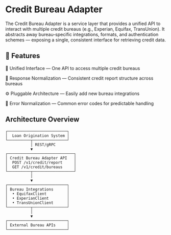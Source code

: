 # Credit Bureau Adapter

The Credit Bureau Adapter is a service layer that provides a unified API to interact with multiple credit bureaus (e.g., Experian, Equifax, TransUnion).
It abstracts away bureau-specific integrations, formats, and authentication schemes — exposing a single, consistent interface for retrieving credit data.

## 🚀 Features

🔄 Unified Interface — One API to access multiple credit bureaus

🧠 Response Normalization — Consistent credit report structure across bureaus

⚙️ Pluggable Architecture — Easily add new bureau integrations

🧰 Error Normalization — Common error codes for predictable handling


## Architecture Overview
```
┌──────────────────────────┐
│  Loan Origination System │
└──────────┬───────────────┘
           │ REST/gRPC
           ▼
┌─────────────────────────────┐
│ Credit Bureau Adapter API   │
│  POST /v1/credit/report     │
│  GET /v1/credit/bureaus     │
└──────────┬──────────────────┘
           │
           ▼
┌──────────────────────────┐
│ Bureau Integrations      │
│  • EquifaxClient         │
│  • ExperianClient        │
│  • TransUnionClient      │
└──────────┬───────────────┘
           │
           ▼
┌──────────────────────────┐
│ External Bureau APIs     │
└──────────────────────────┘
```